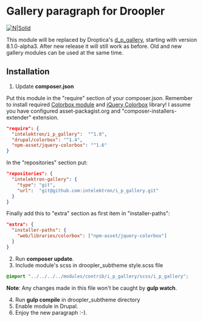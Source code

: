 # Gallery paragraph for Droopler #
[![N|Solid](http://intelektron.pl/logo.svg)](http://intelektron.pl)

This module will be replaced by Droptica's [d_p_gallery](https://github.com/droptica/d_p_gallery), starting with version 8.1.0-alpha3. After new release it will still work as before. Old and new gallery modules can be used at the same time.

## Installation ##

1. Update **composer.json**

Put this module in the "require" section of your composer.json. Remember to install required [Colorbox module](https://www.drupal.org/project/colorbox) and [jQuery Colorbox](https://github.com/jackmoore/colorbox) library! I assume you have configured asset-packagist.org and "composer-installers-extender" extension.

```json
"require": {
  "intelektron/i_p_gallery":  "^1.0",
  "drupal/colorbox": "^1.4",
  "npm-asset/jquery-colorbox": "^1.6"
}
```

In the "repositories" section put:

```json
"repositories": {
  "intelektron-gallery": {
    "type": "git",
    "url":  "git@github.com:intelektron/i_p_gallery.git"
  }
}
```

Finally add this to "extra" section as first item in "installer-paths":

```json
"extra": {
  "installer-paths": {
    "web/libraries/colorbox": ["npm-asset/jquery-colorbox"]
  }
}
```

2. Run **composer update**.
3. Include module's scss in droopler_subtheme style.scss file

```scss
@import "../../../../modules/contrib/i_p_gallery/scss/i_p_gallery";
```

**Note**: Any changes made in this file won't be caught by **gulp watch**.

4. Run **gulp compile** in droopler_subtheme directory
5. Enable module in Drupal.
6. Enjoy the new paragraph :-).
